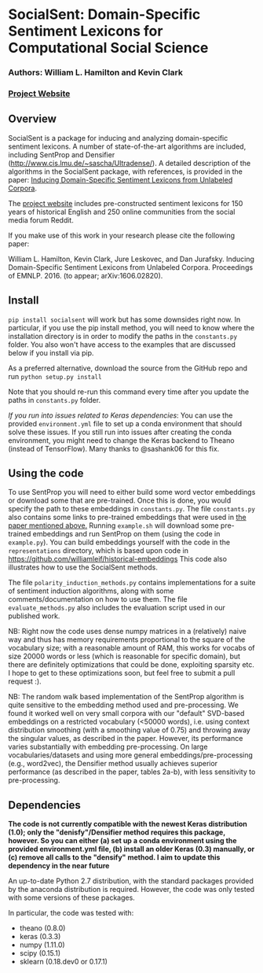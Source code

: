 # SocialSent: Domain-Specific Sentiment Lexicons for Computational Social Science

### Authors: William L. Hamilton and Kevin Clark
### [Project Website](http://nlp.stanford.edu/projects/socialsent)

## Overview 

SocialSent is a package for inducing and analyzing domain-specific sentiment lexicons.
A number of state-of-the-art algorithms are included, including SentProp and Densifier (http://www.cis.lmu.de/~sascha/Ultradense/).
A detailed description of the algorithms in the SocialSent package, with references, is provided in the paper:
[Inducing Domain-Specific Sentiment Lexicons from Unlabeled Corpora](https://arxiv.org/abs/1606.02820).

The [project website](http://nlp.stanford.edu/projects/socialsent) includes pre-constructed sentiment lexicons for 150 years of historical English and 250 online communities from the social media forum Reddit.

If you make use of this work in your research please cite the following paper:

William L. Hamilton, Kevin Clark, Jure Leskovec, and Dan Jurafsky. Inducing Domain-Specific Sentiment Lexicons from Unlabeled Corpora. Proceedings of EMNLP. 2016. (to appear; arXiv:1606.02820).

## Install

`pip install socialsent` will work but has some downsides right now. In particular, if you use the pip install method, you will need to know where the installation directory is in order to modify the paths in the `constants.py` folder. You also won't have access to the examples that are discussed below if you install via pip. 

As a preferred alternative, download the source from the GitHub repo and run
`python setup.py install`

Note that you should re-run this command every time after you update the paths in `constants.py` folder. 

*If you run into issues related to Keras dependencies*: You can use the provided `environment.yml` file to set up a conda environment that should solve these issues. If you still run into issues after creating the conda environment, you might need to change the Keras backend to Theano (instead of TensorFlow). Many thanks to @sashank06 for this fix.

## Using the code

To use SentProp you will need to either build some word vector embeddings or download some that are pre-trained.
Once this is done, you would specify the path to these embeddings in `constants.py`.
The file `constants.py` also contains some links to pre-trained embeddings that were used in [the paper mentioned above.](https://arxiv.org/abs/1606.02820)
Running `example.sh` will download some pre-trained embeddings and run SentProp on them (using the code in `example.py`).
You can build embeddings yourself with the code in the `representations` directory, which is based upon code in https://github.com/williamleif/historical-embeddings
This code also illustrates how to use the SocialSent methods.

The file `polarity_induction_methods.py` contains implementations for a suite of sentiment induction algorithms, along with some comments/documentation on how to use them.
The file `evaluate_methods.py` also includes the evaluation script used in our published work.

NB: Right now the code uses dense numpy matrices in a (relatively) naive way and thus has memory requirements proportional to the square of the vocabulary size; with a reasonable amount of RAM, this works for vocabs of size 20000 words or less (which is reasonable for specific domain), but there are definitely optimizations that could be done, exploiting sparsity etc. I hope to get to these optimizations soon, but feel free to submit a pull request :). 

NB: The random walk based implementation of the SentProp algorithm is quite sensitive to the embedding method used and pre-processing. We found it worked well on very small corpora with our "default" SVD-based embeddings on a restricted vocabulary (<50000 words), i.e. using context distribution smoothing (with a smoothing value of 0.75) and throwing away the singular values, as described in the paper. However, its performance varies substantially with embedding pre-processing. On large vocabularies/datasets and using more general embeddings/pre-processing (e.g., word2vec), the Densifier method usually achieves superior performance (as described in the paper, tables 2a-b), with less sensitivity to pre-processing. 

## Dependencies

**The code is not currently compatible with the newest Keras distribution (1.0); only the "denisfy"/Densifier method requires this package, however. So you can either (a) set up a conda environment using the provided environment.yml file, (b) install an older Keras (0.3) manually, or (c) remove all calls to the "densify" method. I aim to update this dependency in the near future**

An up-to-date Python 2.7 distribution, with the standard packages provided by the anaconda distribution is required. However, the code was only tested with some versions of these packages.

In particular, the code was tested with:
* theano (0.8.0) 
* keras (0.3.3)
* numpy (1.11.0)
* scipy (0.15.1)
* sklearn (0.18.dev0 or 0.17.1)
